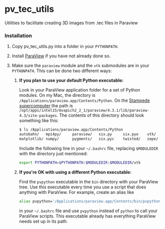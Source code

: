 # pv_tec_utils

Utilities to facilitate creating 3D images from .tec files in Paraview

### Installation

1. Copy pv_tec_utils.py into a folder in your `PYTHONPATH`.

2. Install [ParaView](http://www.paraview.org/download/) if you have not already done so.

3. Make sure the `paraview` module and the `vtk` submodules are in your `PYTHONPATH`. This can be done two different ways:
   1. **If you plan to use your default Python executable:**
      
      Look in your ParaView application folder for a set of Python modules. On my Mac, the directory is `/Applications/paraview.app/Contents/Python`. On the [Stampede supercomputer](https://www.tacc.utexas.edu/stampede/) the path is `/opt/apps/intel15/mvapich2_2_1/paraview/4.3.1/lib/paraview-4.3/site-packages`. The contents of this directory should look something like this:
      
      ```bash
      $ ls /Applications/paraview.app/Contents/Python
      autobahn/   mpi4py/     paraview/   six.py     six.pyo    vtk/
      matplotlib/ numpy/      pygments/   six.pyc    twisted/   zope/
      ```
      
      Include the following line in your `~/.bashrc` file, replacing `$MODULEDIR` with the directory just mentioned:
      
      ```bash
      export PYTHONPATH=$PYTHONPATH:$MODULEDIR:$MODULEDIR/vtk
      ```
      
   2. **If you're OK with using a different Python executable:**
      
      Find the `pvpython` executable in the `bin` directory with your ParaView tree. Use this executable every time you use a script that does anything with ParaView. For example, create an alias like
      
      ```bash
      alias pvpython='/Applications/paraview.app/Contents/bin/pvpython'
      ```
      
      in your `~/.bashrc` file and use `pvpython` instead of `python` to call your ParaView scripts. This executable already has everything ParaView needs set up in its path.

